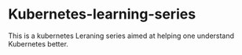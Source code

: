 # Kubernetes-learning-series
This is a kubernetes Leraning series aimed at helping one understand Kubernetes better.
